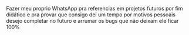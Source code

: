 Fazer meu proprio WhatsApp pra referencias em projetos futuros por fim didático e pra provar que consigo dei um tempo por motivos pessoais desejo completar no futuro e arrumar os bugs que não deixam ele ficar 100%

